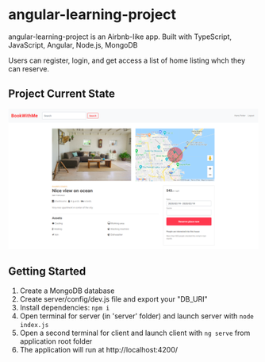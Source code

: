# angular-learning-project

angular-learning-project is an Airbnb-like app.
Built with TypeScript, JavaScript, Angular, Node.js, MongoDB

Users can register, login, and get access a list of home listing whch they can reserve.

## Project Current State

!["Screenshot of /rental/:id"](https://github.com/geoerika/angular-learning-project/blob/master/docs/Screenshot%20from%202020-02-19%2017-24-37.png)

## Getting Started

1. Create a MongoDB database 
2. Create server/config/dev.js file and export your "DB_URI"
3. Install dependencies: `npm i`
3. Open terminal for server (in 'server' folder) and launch server with `node index.js`
4. Open a second terminal for client and launch client with `ng serve` from application root folder
5. The application will run at http://localhost:4200/
